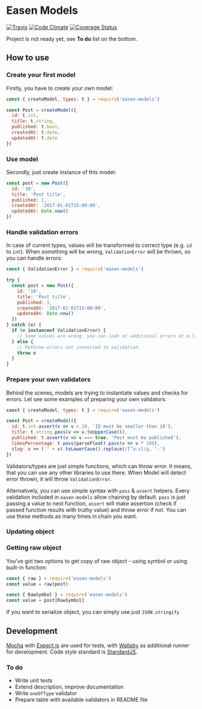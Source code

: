# Easen Models

[![Travis](https://travis-ci.org/rangoo94/easen-models.svg)](https://travis-ci.org/rangoo94/easen-models)
[![Code Climate](https://codeclimate.com/github/rangoo94/easen-models/badges/gpa.svg)](https://codeclimate.com/github/rangoo94/easen-models)
[![Coverage Status](https://coveralls.io/repos/github/rangoo94/easen-models/badge.svg?branch=master)](https://coveralls.io/github/rangoo94/easen-models?branch=master)

Project is not ready yet, see **To do** list on the bottom.

## How to use

### Create your first model

Firstly, you have to create your own model:

```js
const { createModel, types: t } = require('easen-models')

const Post = createModel({
  id: t.int,
  title: t.string,
  published: t.bool,
  createdAt: t.date,
  updatedAt: t.date
})
```

### Use model

Secondly, just create instance of this model:

```js
const post = new Post({
  id: '10',
  title: 'Post title',
  published: 1,
  createdAt: '2017-01-01T15:00:00',
  updatedAt: Date.now()
})
```

### Handle validation errors

In case of current types, values will be transformed to correct type (e.g. `id` to `int`).
When something will be wrong, `ValidationError` will be thrown, so you can handle errors:

```js
const { ValidationError } = require('easen-models')

try {
  const post = new Post({
    id: '10',
    title: 'Post title',
    published: 1,
    createdAt: '2017-01-01T15:00:00',
    updatedAt: Date.now()
  })
} catch (e) {
  if (e instanceof ValidationError) {
    // Some values are wrong, you can look at additional errors at e.list
  } else {
    // Rethrow errors not connected to validation
    throw e
  }
}
```

### Prepare your own validators

Behind the scenes, models are trying to instantiate values and checks for errors.
Let see some examples of preparing your own validators:

```js
const { createModel, types: t } = require('easen-models')

const Post = createModel({
  id: t.int.assert(v => v < 10, 'ID must be smaller than 10'),
  title: t.string.pass(v => v.toUpperCase()),
  published: t.assert(v => v === true, 'Post must be published'),
  likesPercentage: t.pass(parseFloat).pass(v => v * 100),
  slug: v => ('' + v).toLowerCase().replace(/[^a-z]/g, '-')
})
```

Validators/types are just simple functions, which can throw error. It means, that you can use any other libraries to use there.
When Model will detect error thrown, it will throw `ValidationError`.

Alternatively, you can use simple syntax with `pass` & `assert` helpers. Every validation included in `easen-models` allow chaining by default.
`pass` is just passing a value to next function, `assert` will make assertion (check if passed function results with truthy value) and throw error if not.
You can use these methods as many times in chain you want.

### Updating object

### Getting raw object

You've got two options to get copy of raw object - using symbol or using built-in function:

```js
const { raw } = require('easen-models')
const value = raw(post)

const { RawSymbol } = require('easen-models')
const value = post[RawSymbol]
```

If you want to serialize object, you can simply use just `JSON.stringify`

## Development

[Mocha](http://mochajs.org) with [Expect.js](https://github.com/Automattic/expect.js) are used for tests, with [Wallaby](http://wallabyjs.com) as additional runner for development.
Code style standard is [StandardJS](http://standardjs.com).

### To do

- Write unit tests
- Extend description, improve documentation
- Write `oneOfType` validator
- Prepare table with available validators in README file
